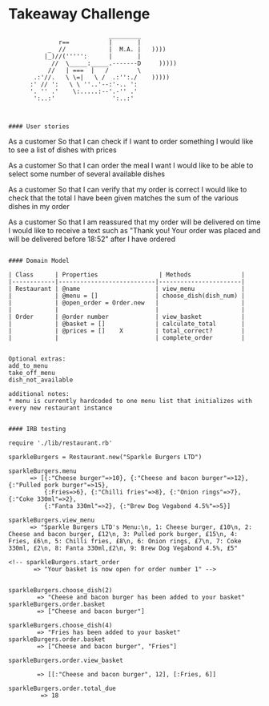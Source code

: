 Takeaway Challenge
==================
```
                            _________
              r==           |       |
           _  //            |  M.A. |   ))))
          |_)//(''''':      |       |
            //  \_____:_____.-------D     )))))
           //   | ===  |   /        \
       .:'//.   \ \=|   \ /  .:'':./    )))))
      :' // ':   \ \ ''..'--:'-.. ':
      '. '' .'    \:.....:--'.-'' .'
       ':..:'                ':..:'



#### User stories
```
As a customer
So that I can check if I want to order something
I would like to see a list of dishes with prices

As a customer
So that I can order the meal I want
I would like to be able to select some number of several available dishes

As a customer
So that I can verify that my order is correct
I would like to check that the total I have been given matches the sum of the various dishes in my order

As a customer
So that I am reassured that my order will be delivered on time
I would like to receive a text such as "Thank you! Your order was placed and will be delivered before 18:52" after I have ordered
```

#### Domain Model

| Class      | Properties                 | Methods              |
|------------|---------------------------|-----------------------|
| Restaurant | @name                     | view_menu             |
|            | @menu = []                | choose_dish(dish_num) |
|            | @open_order = Order.new   |                       |
|            |                           |                       |
| Order      | @order number             | view_basket           |
|            | @basket = []              | calculate_total       |
|            | @prices = []    X         | total_correct?        |
|            |                           | complete_order        |


Optional extras:
add_to_menu
take_off_menu
dish_not_available

additional notes:
* menu is currently hardcoded to one menu list that initializes with every new restaurant instance


#### IRB testing

require './lib/restaurant.rb'

sparkleBurgers = Restaurant.new("Sparkle Burgers LTD")

sparkleBurgers.menu
      => [{:"Cheese burger"=>10}, {:"Cheese and bacon burger"=>12}, {:"Pulled pork burger"=>15},  
          {:Fries=>6}, {:"Chilli fries"=>8}, {:"Onion rings"=>7}, {:"Coke 330ml"=>2},
          {:"Fanta 330ml"=>2}, {:"Brew Dog Vegabond 4.5%"=>5}]

sparkleBurgers.view_menu
      => "Sparkle Burgers LTD's Menu:\n, 1: Cheese burger, £10\n, 2: Cheese and bacon burger, £12\n, 3: Pulled pork burger, £15\n, 4: Fries, £6\n, 5: Chilli fries, £8\n, 6: Onion rings, £7\n, 7: Coke 330ml, £2\n, 8: Fanta 330ml,£2\n, 9: Brew Dog Vegabond 4.5%, £5"

<!-- sparkleBurgers.start_order
       => "Your basket is now open for order number 1" -->


sparkleBurgers.choose_dish(2)
        => "Cheese and bacon burger has been added to your basket"
sparkleBurgers.order.basket
        => ["Cheese and bacon burger"]

sparkleBurgers.choose_dish(4)
        => "Fries has been added to your basket"
sparkleBurgers.order.basket
        => ["Cheese and bacon burger", "Fries"]

sparkleBurgers.order.view_basket

        => [[:"Cheese and bacon burger", 12], [:Fries, 6]]

sparkleBurgers.order.total_due
         => 18
